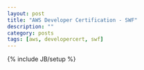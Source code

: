 ```yaml
---
layout: post
title: "AWS Developer Certification - SWF"
description: ""
category: posts
tags: [aws, developercert, swf]
---
```

{% include JB/setup %}
